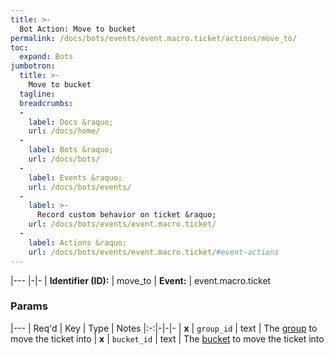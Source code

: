 ```yaml
---
title: >-
  Bot Action: Move to bucket
permalink: /docs/bots/events/event.macro.ticket/actions/move_to/
toc:
  expand: Bots
jumbotron:
  title: >-
    Move to bucket
  tagline: 
  breadcrumbs:
  -
    label: Docs &raquo;
    url: /docs/home/
  -
    label: Bots &raquo;
    url: /docs/bots/
  -
    label: Events &raquo;
    url: /docs/bots/events/
  -
    label: >-
      Record custom behavior on ticket &raquo;
    url: /docs/bots/events/event.macro.ticket/
  -
    label: Actions &raquo;
    url: /docs/bots/events/event.macro.ticket/#event-actions
---
```


|---
|-|-
| **Identifier (ID):** | move_to
| **Event:** | event.macro.ticket

### Params

|---
| Req'd | Key | Type | Notes
|:-:|-|-|-
| **x** | `group_id` | text | The [group](/docs/records/types/group/) to move the ticket into
| **x** | `bucket_id` | text | The [bucket](/docs/records/types/bucket/) to move the ticket into
